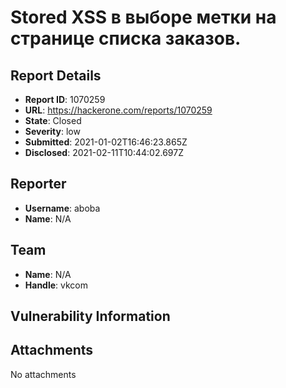 # Stored XSS в выборе метки на странице списка заказов.

## Report Details
- **Report ID**: 1070259
- **URL**: https://hackerone.com/reports/1070259
- **State**: Closed
- **Severity**: low
- **Submitted**: 2021-01-02T16:46:23.865Z
- **Disclosed**: 2021-02-11T10:44:02.697Z

## Reporter
- **Username**: aboba
- **Name**: N/A

## Team
- **Name**: N/A
- **Handle**: vkcom

## Vulnerability Information


## Attachments
No attachments
